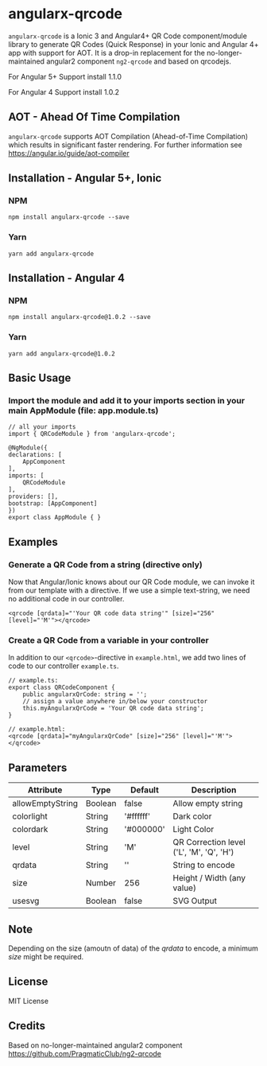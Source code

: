 # angularx-qrcode
`angularx-qrcode` is a Ionic 3 and Angular4+ QR Code component/module library to generate QR Codes (Quick Response) in your Ionic and Angular 4+ app with support for AOT. It is a drop-in replacement for the no-longer-maintained angular2 component `ng2-qrcode` and based on qrcodejs.

For Angular 5+ Support install 1.1.0

For Angular 4 Support install 1.0.2

## AOT - Ahead Of Time Compilation
`angularx-qrcode` supports AOT Compilation (Ahead-of-Time Compilation) which results in significant faster rendering. For further information see https://angular.io/guide/aot-compiler

## Installation - Angular 5+, Ionic

### NPM

    npm install angularx-qrcode --save

### Yarn

    yarn add angularx-qrcode


## Installation - Angular 4

### NPM

    npm install angularx-qrcode@1.0.2 --save

### Yarn

    yarn add angularx-qrcode@1.0.2


## Basic Usage

### Import the module and add it to your imports section in your main AppModule (file: app.module.ts)

```
// all your imports
import { QRCodeModule } from 'angularx-qrcode';

@NgModule({
declarations: [
    AppComponent
],
imports: [
    QRCodeModule
],
providers: [],
bootstrap: [AppComponent]
})
export class AppModule { }
```

## Examples

### Generate a QR Code from a string (directive only)

Now that Angular/Ionic knows about our QR Code module,
we can invoke it from our template with a directive.
If we use a simple text-string, we need no additional
code in our controller.

```
<qrcode [qrdata]="'Your QR code data string'" [size]="256" [level]="'M'"></qrcode>
```

### Create a QR Code from a variable in your controller

In addition to our `<qrcode>`-directive in `example.html`,
we add two lines of code to our controller `example.ts`.

```
// example.ts:
export class QRCodeComponent {
    public angularxQrCode: string = '';
    // assign a value anywhere in/below your constructor
    this.myAngularxQrCode = 'Your QR code data string';
}

// example.html:
<qrcode [qrdata]="myAngularxQrCode" [size]="256" [level]="'M'"></qrcode>
```

## Parameters

| Attribute        | Type           | Default | Description  |
| ------------- |-------------| -----|------------|
| allowEmptyString      | Boolean | false     | Allow empty string |
| colorlight      | String | '#ffffff'     | Dark color |
| colordark      | String | '#000000'     | Light Color |
| level | String | 'M'    | QR Correction level ('L', 'M', 'Q', 'H') |
| qrdata      | String | '' | String to encode |
| size      | Number | 256     | Height / Width (any value) |
| usesvg      | Boolean | false     | SVG Output |

## Note
Depending on the size (amoutn of data) of the *qrdata* to encode, a minimum *size* might be required.

## License
MIT License

## Credits
Based on no-longer-maintained angular2 component https://github.com/PragmaticClub/ng2-qrcode
